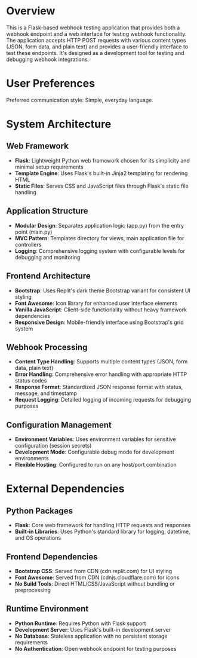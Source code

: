 # Overview

This is a Flask-based webhook testing application that provides both a webhook endpoint and a web interface for testing webhook functionality. The application accepts HTTP POST requests with various content types (JSON, form data, and plain text) and provides a user-friendly interface to test these endpoints. It's designed as a development tool for testing and debugging webhook integrations.

# User Preferences

Preferred communication style: Simple, everyday language.

# System Architecture

## Web Framework
- **Flask**: Lightweight Python web framework chosen for its simplicity and minimal setup requirements
- **Template Engine**: Uses Flask's built-in Jinja2 templating for rendering HTML
- **Static Files**: Serves CSS and JavaScript files through Flask's static file handling

## Application Structure
- **Modular Design**: Separates application logic (app.py) from the entry point (main.py)
- **MVC Pattern**: Templates directory for views, main application file for controllers
- **Logging**: Comprehensive logging system with configurable levels for debugging and monitoring

## Frontend Architecture
- **Bootstrap**: Uses Replit's dark theme Bootstrap variant for consistent UI styling
- **Font Awesome**: Icon library for enhanced user interface elements
- **Vanilla JavaScript**: Client-side functionality without heavy framework dependencies
- **Responsive Design**: Mobile-friendly interface using Bootstrap's grid system

## Webhook Processing
- **Content Type Handling**: Supports multiple content types (JSON, form data, plain text)
- **Error Handling**: Comprehensive error handling with appropriate HTTP status codes
- **Response Format**: Standardized JSON response format with status, message, and timestamp
- **Request Logging**: Detailed logging of incoming requests for debugging purposes

## Configuration Management
- **Environment Variables**: Uses environment variables for sensitive configuration (session secrets)
- **Development Mode**: Configurable debug mode for development environments
- **Flexible Hosting**: Configured to run on any host/port combination

# External Dependencies

## Python Packages
- **Flask**: Core web framework for handling HTTP requests and responses
- **Built-in Libraries**: Uses Python's standard library for logging, datetime, and OS operations

## Frontend Dependencies
- **Bootstrap CSS**: Served from CDN (cdn.replit.com) for UI styling
- **Font Awesome**: Served from CDN (cdnjs.cloudflare.com) for icons
- **No Build Tools**: Direct HTML/CSS/JavaScript without bundling or preprocessing

## Runtime Environment
- **Python Runtime**: Requires Python with Flask support
- **Development Server**: Uses Flask's built-in development server
- **No Database**: Stateless application with no persistent storage requirements
- **No Authentication**: Open webhook endpoint for testing purposes